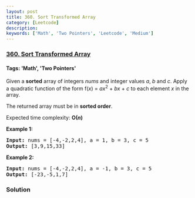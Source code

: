 ```yaml
---
layout: post
title: 360. Sort Transformed Array
category: [Leetcode]
description: 
keywords: ['Math', 'Two Pointers', 'Leetcode', 'Medium']
---
```

### [360. Sort Transformed Array](https://leetcode.com/problems/sort-transformed-array)

#### Tags: 'Math', 'Two Pointers'

<div class="content__u3I1 question-content__JfgR"><div><p>Given a <b>sorted</b> array of integers <i>nums</i> and integer values <i>a</i>, <i>b</i> and <i>c</i>. Apply a quadratic function of the form f(<i>x</i>) = <i>ax</i><sup>2</sup> + <i>bx</i> + <i>c</i> to each element <i>x</i> in the array.</p>
<p>The returned array must be in <b>sorted order</b>.</p>
<p>Expected time complexity: <b>O(<i>n</i>)</b></p>
<div>
<p><strong>Example 1:</strong></p>
<pre><strong>Input: </strong>nums = <span id="example-input-1-1">[-4,-2,2,4]</span>, a = <span id="example-input-1-2">1</span>, b = <span id="example-input-1-3">3</span>, c = <span id="example-input-1-4">5</span>
<strong>Output: </strong><span id="example-output-1">[3,9,15,33]</span>
</pre>
<div>
<p><strong>Example 2:</strong></p>
<pre><strong>Input: </strong>nums = <span id="example-input-2-1">[-4,-2,2,4]</span>, a = <span id="example-input-2-2">-1</span>, b = <span id="example-input-2-3">3</span>, c = <span id="example-input-2-4">5</span>
<strong>Output: </strong><span id="example-output-2">[-23,-5,1,7]</span>
</pre>
</div>
</div></div></div>

### Solution
